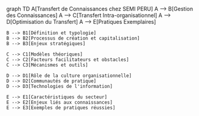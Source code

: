 graph TD
    A[Transfert de Connaissances chez SEMI PERU]
    A --> B[Gestion des Connaissances]
    A --> C[Transfert Intra-organisationnel]
    A --> D[Optimisation du Transfert]
    A --> E[Pratiques Exemplaires]

    B --> B1[Définition et typologie]
    B --> B2[Processus de création et capitalisation]
    B --> B3[Enjeux stratégiques]

    C --> C1[Modèles théoriques]
    C --> C2[Facteurs facilitateurs et obstacles]
    C --> C3[Mécanismes et outils]

    D --> D1[Rôle de la culture organisationnelle]
    D --> D2[Communautés de pratique]
    D --> D3[Technologies de l'information]

    E --> E1[Caractéristiques du secteur]
    E --> E2[Enjeux liés aux connaissances]
    E --> E3[Exemples de pratiques réussies]

